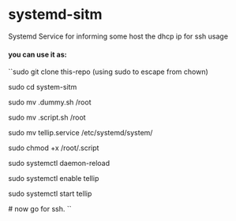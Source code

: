 # systemd-sitm
Systemd Service for informing some host the dhcp ip for ssh usage
#### you can use it as:
``sudo git clone this-repo (using sudo to escape from chown)

  sudo cd system-sitm
  
  sudo mv .dummy.sh /root

  sudo mv .script.sh /root

  sudo mv tellip.service /etc/systemd/system/

  sudo chmod +x /root/.script

  sudo systemctl daemon-reload

  sudo systemctl enable tellip

  sudo systemctl start tellip

  \# now go for ssh.
``


